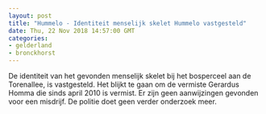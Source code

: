 ```yaml
---
layout: post
title: "Hummelo - Identiteit menselijk skelet Hummelo vastgesteld"
date: Thu, 22 Nov 2018 14:57:00 GMT
categories: 
- gelderland 
- bronckhorst 
---
```


De identiteit van het gevonden menselijk skelet bij het bosperceel aan de Torenallee, is vastgesteld. Het blijkt te gaan om de vermiste Gerardus Homma die sinds april 2010 is vermist. Er zijn geen aanwijzingen gevonden voor een misdrijf. De politie doet geen verder onderzoek meer.
